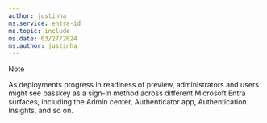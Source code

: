 ```yaml
---
author: justinha
ms.service: entra-id
ms.topic: include
ms.date: 03/27/2024
ms.author: justinha
---
```


>[!NOTE]
>As deployments progress in readiness of preview, administrators and users might see passkey as a sign-in method across different Microsoft Entra surfaces, including the Admin center, Authenticator app, Authentication Insights, and so on. 